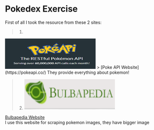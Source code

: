 # Pokedex Exercise

First of all I took the resource from these 2 sites:
> 1. 
<img src="pokeapi.png" width="300" height ='100' />  
> [Poke API Website](https://pokeapi.co/)  
They provide everything about pokemon!  

> 2. <img src="BULBA.png" width="300" height ='100' />
[Bulbapedia Website](https://bulbapedia.bulbagarden.net/wiki/List_of_Pok%C3%A9mon_by_name)  
I use this website for scraping pokemon images, they have bigger image
